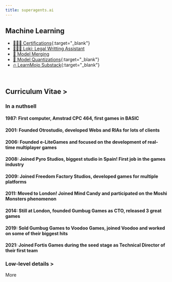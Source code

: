 ```yaml
---
title: superagents.ai
---
```


## Machine Learning

- [🧑🏻‍🎓 Certifications](https://www.linkedin.com/in/ignacio-garmendia-a2076a3/details/certifications/){:target="_blank"}
- [👩🏻‍⚖️ Loki: Legal Writting Assistant](https://www.superagents.ai/2024/05/04/loki/)
- [🧪 Model Merging](https://www.superagents.ai/2024/05/04/model_merging/)
- [🤗 Model Quantizations](https://huggingface.co/collections/neopolita/quants-65edf306a24bc01911107199){:target="_blank"}
- [🔥 LearnMojo Substack](https://learnmojo.substack.com/){:target="_blank"}

<br>

## Curriculum Vitae >

<!-- .slide -->

### In a nuthsell

#### 1987: First computer, Amstrad CPC 464, first games in BASIC
#### 2001: Founded Otrostudio, developed Webs and RIAs for lots of clients
#### 2006: Founded e-LiteGames and focused on the development of real-time multiplayer games
#### 2008: Joined Pyro Studios, biggest studio in Spain! First job in the games industry
#### 2009: Joined Freedom Factory Studios, developed games for multiple platforms
#### 2011: Moved to London! Joined Mind Candy and participated on the Moshi Monsters phenomenon
#### 2014: Still at London, founded Gumbug Games as CTO, released 3 great games
#### 2019: Sold Gumbug Games to Voodoo Games, joined Voodoo and worked on some of their biggest hits
#### 2021: Joined Fortis Games during the seed stage as Technical Director of their first team

### Low-level details >

<!-- .slide vertical=true -->

More
